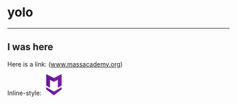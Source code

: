 # yolo
---

## I was here 

Here is a link: (www.massacademy.org)

Inline-style: 
![alt text](https://github.com/adam-p/markdown-here/raw/master/src/common/images/icon48.png "Logo Title Text 1")
